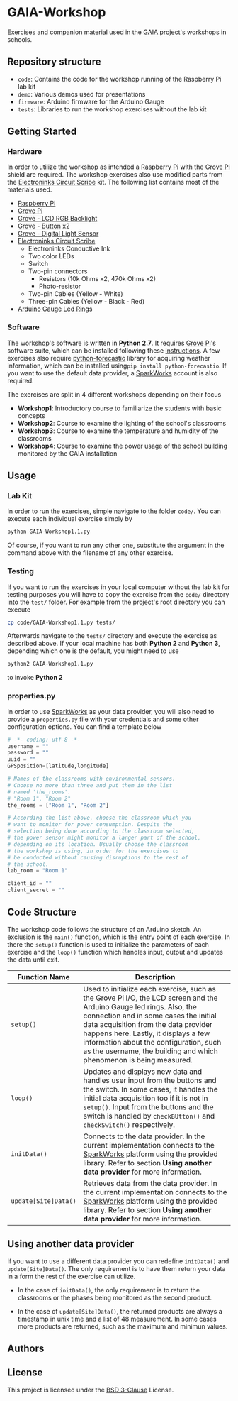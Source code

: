 # GAIA-Workshop

Exercises and companion material used in the [GAIA project][1]'s workshops in
schools.


## Repository structure

* `code`: Contains the code for the workshop running of the Raspberry Pi lab kit
* `demo`: Various demos used for presentations
* `firmware`: Arduino firmware for the Arduino Gauge
* `tests`: Libraries to run the workshop exercises without the lab kit


## Getting Started

### Hardware
In order to utilize the workshop as intended a [Raspberry Pi][2] with the
[Grove Pi][3] shield are required. The workshop exercises also use modified
parts from the [Electroninks Circuit Scribe][4] kit. The following list contains
most of the materials used.

* [Raspberry Pi][2]
* [Grove Pi][3]
* [Grove - LCD RGB Backlight][5]
* [Grove - Button][6] x2
* [Grove - Digital Light Sensor][7]
* [Electroninks Circuit Scribe][4]
    * Electroninks Conductive Ink
    * Two color LEDs
    * Switch
    * Two-pin connectors
        * Resistors (10k Ohms x2, 470k Ohms x2)
        * Photo-resistor
    * Two-pin Cables (Yellow - White)
    * Three-pin Cables (Yellow - Black - Red)
* [Arduino Gauge Led Rings][8]

### Software
The workshop's software is written in **Python 2.7**. It requires [Grove Pi][3]'s
software suite, which can be installed following these [instructions][9]. A few
exercises also require [python-forecastio][10] library for acquiring weather
information, which can be installed using``pip install python-forecastio``. If
you want to use the default data provider, a [SparkWorks][11] account is also
required.

The exercises are split in 4 different workshops depending on their focus

* **Workshop1**: Introductory course to familiarize the students with basic concepts
* **Workshop2**: Course to examine the lighting of the school's classrooms
* **Workshop3**: Course to examine the temperature and humidity of the classrooms
* **Workshop4**: Course to examine the power usage of the school building monitored
by the GAIA installation


## Usage

### Lab Kit
In order to run the exercises, simple navigate to the folder ``code/``. You can
execute each individual exercise simply by
```bash
python GAIA-Workshop1.1.py
```
Of course, if you want to run any other one, substitute the argument in the
command above with the filename of any other exercise.


### Testing
If you want to run the exercises in your local computer without the lab kit for
testing purposes you will have to copy the exercise from the ``code/`` directory
into the ``test/`` folder. For example from the project's root directory you can
execute
```bash
cp code/GAIA-Workshop1.1.py tests/
```
Afterwards navigate to the ``tests/`` directory and execute the exercise as
described above. If your local machine has both **Python 2** and **Python 3**,
depending which one is the default, you might need to use
```bash
python2 GAIA-Workshop1.1.py
```
to invoke **Python 2**

### properties.py
In order to use [SparkWorks][11] as your data provider, you will also need to
provide a ``properties.py`` file with your credentials and some other
configuration options. You can find a template below
```python
# -*- coding: utf-8 -*-
username = ""
password = ""
uuid = ""
GPSposition=[latitude,longitude]

# Names of the classrooms with environmental sensors.
# Choose no more than three and put them in the list
# named 'the_rooms'.
# "Room 1", "Room 2"
the_rooms = ["Room 1", "Room 2"]

# According the list above, choose the classroom which you
# want to monitor for power consumption. Despite the
# selection being done according to the classroom selected,
# the power sensor might monitor a larger part of the school,
# depending on its location. Usually choose the classroom
# the workshop is using, in order for the exercises to
# be conducted without causing disruptions to the rest of
# the school.
lab_room = "Room 1"

client_id = ""
client_secret = ""
```


## Code Structure
The workshop code follows the structure of an Arduino sketch. An exclusion is
the ``main()`` function, which is the entry point of each exercise. In there the
``setup()`` function is used to initialize the parameters of each exercise and the
``loop()`` function which handles input, output and updates the data until exit.


| Function Name         | Description   |
|-----------------------|---------------|
| ``setup()``           | Used to initialize each exercise, such as the Grove Pi I/O, the LCD screen and the Arduino Gauge led rings. Also, the connection and in some cases the initial data acquisition from the data provider happens here. Lastly, it displays a few information about the configuration, such as the username, the building and which phenomenon is being measured.|
| ``loop()``            | Updates and displays new data and handles user input from the buttons and the switch. In some cases, it handles the initial data acquisition too if it is not in ``setup()``. Input from the buttons and the switch is handled by ``checkBUtton()`` and ``checkSwitch()`` respectively.|
| ``initData()``        | Connects to the data provider. In the current implementation connects to the [SparkWorks][11] platform using the provided library. Refer to section **Using another data provider** for more information.|
| ``update[Site]Data()``| Retrieves data from the data provider. In the current implementation connects to the [SparkWorks][11] platform using the provided library. Refer to section **Using another data provider** for more information.|


## Using another data provider
If you want to use a different data provider you can redefine ``initData()``
and ``update[Site]Data()``. The only requirement is to have them return your data
in a form the rest of the exercise can utilize.

* In the case of ``initData()``, the only requirement is to return the classrooms
or the phases being monitored as the second product.

* In the case of ``update[Site]Data()``, the returned products are always a
timestamp in unix time and a list of 48 measurement. In some cases more products
are returned, such as the maximum and minimun values.


## Authors


## License

This project is licensed under the [BSD 3-Clause][99] License.

[1]: https://www.gaia-project.eu
[2]: https://www.raspberrypi.org/
[3]: https://www.dexterindustries.com/grovepi/
[4]: https://electroninks.com/circuit-scribe/
[5]: https://www.seeedstudio.com/Grove-LCD-RGB-Backlight.html
[6]: https://www.seeedstudio.com/Grove-Button.html
[7]: https://www.seeedstudio.com/Grove-Digital-Light-Sensor.html
[8]: https://github.com/GAIA-project/Gaia-Workshop/tree/master/firmware
[9]: https://github.com/DexterInd/GrovePi
[10]: https://pypi.org/project/python-forecastio/
[11]: https://www.sparkworks.net/

[99]: https://github.com/GAIA-project/Gaia-Workshop/blob/master/LICENSE.md

